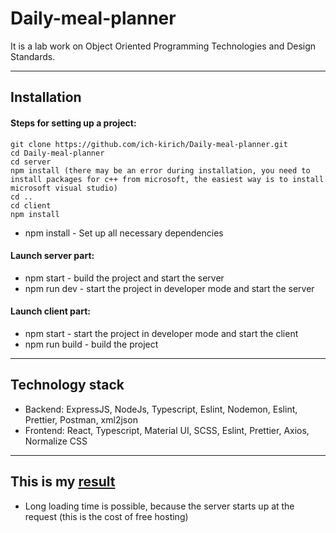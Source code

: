 # Daily-meal-planner
It is a lab work on Object Oriented Programming Technologies and Design Standards.
***
## Installation
#### Steps for setting up a project: 
```
git clone https://github.com/ich-kirich/Daily-meal-planner.git
cd Daily-meal-planner
cd server
npm install (there may be an error during installation, you need to install packages for c++ from microsoft, the easiest way is to install microsoft visual studio)
cd ..
cd client
npm install
```
- npm install - Set up all necessary dependencies
#### Launch server part:
- npm start - build the project and start the server
- npm run dev - start the project in developer mode and start the server
#### Launch client part:
- npm start - start the project in developer mode and start the client
- npm run build - build the project
***
## Technology stack
- Backend: ExpressJS, NodeJs, Typescript, Eslint, Nodemon, Eslint, Prettier, Postman, xml2json
- Frontend: React, Typescript, Material UI, SCSS, Eslint, Prettier, Axios, Normalize CSS
***
## This is my [result](https://ich-kirich.github.io/Daily-meal-planner/)
- Long loading time is possible, because the server starts up at the request (this is the cost of free hosting)
